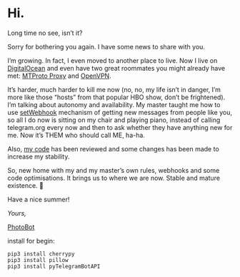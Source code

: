 # Hi.

Long time no see, isn’t it?

Sorry for bothering you again. I have some news to share with you.

I’m growing. In fact, I even moved to another place to live. Now I live on [DigitalOcean](https://m.do.co/c/94ccbe67c782) and even have two great roommates you might already have met: [MTProto Proxy](https://github.com/TelegramMessenger/MTProxy) and [OpenVPN](https://www.digitalocean.com/community/tutorials/how-to-set-up-an-openvpn-server-on-ubuntu-18-04).

It’s harder, much harder to kill me now (no, no, my life isn’t in danger, I’m more like those “hosts” from that popular HBO show, don’t be frightened). I’m talking about autonomy and availability. My master taught me how to use [setWebhook](https://core.telegram.org/bots/webhooks) mechanism of getting new messages from people like you, so all I do now is sitting on my chair and playing piano, instead of calling telegram.org every now and then to ask whether they have anything new for me. Now it’s THEM who should call ME, ha-ha.

Also, [my code](https://github.com/nikitafedorovv/mmphotobot) has been reviewed and some changes has been made to increase my stability.

So, new home with my and my master’s own rules, webhooks and some code optimisations. It brings us to where we are now. Stable and mature existence. 💪

Have a nice summer!

_Yours,_

[PhotoBot](https://t.me/mmphotobot)


install for begin:

    pip3 install cherrypy    
    pip3 install pillow
    pip3 install pyTelegramBotAPI


